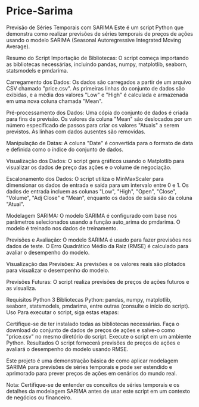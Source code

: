 # Price-Sarima

Previsão de Séries Temporais com SARIMA
Este é um script Python que demonstra como realizar previsões de séries temporais de preços de ações usando o modelo SARIMA (Seasonal Autoregressive Integrated Moving Average).

Resumo do Script
Importação de Bibliotecas: O script começa importando as bibliotecas necessárias, incluindo pandas, numpy, matplotlib, seaborn, statsmodels e pmdarima.

Carregamento dos Dados: Os dados são carregados a partir de um arquivo CSV chamado "price.csv". As primeiras linhas do conjunto de dados são exibidas, e a média dos valores "Low" e "High" é calculada e armazenada em uma nova coluna chamada "Mean".

Pré-processamento dos Dados: Uma cópia do conjunto de dados é criada para fins de previsão. Os valores da coluna "Mean" são deslocados por um número especificado de passos para criar os valores "Atuais" a serem previstos. As linhas com dados ausentes são removidas.

Manipulação de Datas: A coluna "Date" é convertida para o formato de data e definida como o índice do conjunto de dados.

Visualização dos Dados: O script gera gráficos usando o Matplotlib para visualizar os dados de preço das ações e o volume de negociação.

Escalonamento dos Dados: O script utiliza o MinMaxScaler para dimensionar os dados de entrada e saída para um intervalo entre 0 e 1. Os dados de entrada incluem as colunas "Low", "High", "Open", "Close", "Volume", "Adj Close" e "Mean", enquanto os dados de saída são da coluna "Atual".

Modelagem SARIMA: O modelo SARIMA é configurado com base nos parâmetros selecionados usando a função auto_arima do pmdarima. O modelo é treinado nos dados de treinamento.

Previsões e Avaliação: O modelo SARIMA é usado para fazer previsões nos dados de teste. O Erro Quadrático Médio da Raiz (RMSE) é calculado para avaliar o desempenho do modelo.

Visualização das Previsões: As previsões e os valores reais são plotados para visualizar o desempenho do modelo.

Previsões Futuras: O script realiza previsões de preços de ações futuros e as visualiza.

Requisitos
Python 3
Bibliotecas Python: pandas, numpy, matplotlib, seaborn, statsmodels, pmdarima, entre outras (consulte o início do script).
Uso
Para executar o script, siga estas etapas:

Certifique-se de ter instalado todas as bibliotecas necessárias.
Faça o download do conjunto de dados de preços de ações e salve-o como "price.csv" no mesmo diretório do script.
Execute o script em um ambiente Python.
Resultados
O script fornecerá previsões de preços de ações e avaliará o desempenho do modelo usando RMSE.

Este projeto é uma demonstração básica de como aplicar modelagem SARIMA para previsões de séries temporais e pode ser estendido e aprimorado para prever preços de ações em cenários do mundo real.

Nota: Certifique-se de entender os conceitos de séries temporais e os detalhes da modelagem SARIMA antes de usar este script em um contexto de negócios ou financeiro.
